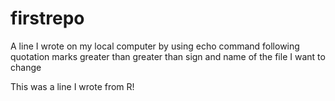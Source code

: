 # firstrepo

A line I wrote on my local computer by using echo command following quotation marks greater than greater than sign and name of the file I want to change

This was a line I wrote from R!
